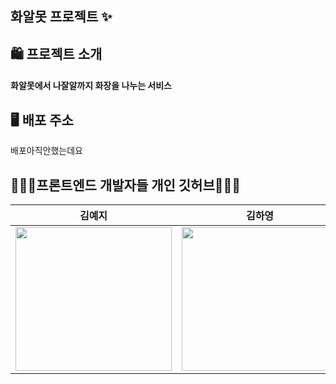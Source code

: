 ## 화알못 프로젝트 ✨

## 🛍 프로젝트 소개
#### 화알못에서 나잘알까지 화장을 나누는 서비스

## 🖥️ 배포 주소
배포아직안했는데요

## 👩🏻‍💻프론트엔드 개발자들 개인 깃허브👩🏻‍💻

|  김예지   |     김하영     | 
|   :--------:   |    :--------:    |
|   <a href="https://github.com/skwldwld"><img src="https://github.com/LikeLionHGU/12th-frontend/blob/7c44e74ca7e8bdc59ffa4cbcd93c01a719e58ab6/img/%EA%B9%80%EC%98%88%EC%A7%80.jpg" width="250" height="230"></a>  |  <a href="https://github.com/hayoung04"><img src="https://github.com/LikeLionHGU/12th-frontend/blob/7c44e74ca7e8bdc59ffa4cbcd93c01a719e58ab6/img/%EA%B9%80%ED%95%98%EC%98%81.jpg" width="250" height="230"></a>    | 
